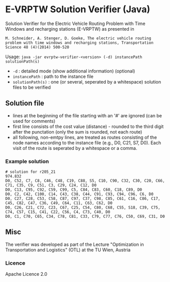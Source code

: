 # E-VRPTW Solution Verifier (Java)
Solution Verifier for the Electric Vehicle Routing Problem with Time Windows and recharging stations (E-VRPTW)
as presented in

`M. Schneider, A. Stenger, D. Goeke, The electric vehicle routing problem with time windows and recharging stations, Transportation Science 48 (4)(2014) 500-520`


Usage: `java -jar evrptw-verifier-<version> (-d) instancePath solutionPath(s)`
* `-d`              : detailed mode (show additional information) (optional)
* `instancePath`    : path to the instance file
* `solutionPath(s)` : one (or several, seperated by a whitespace) solution files to be verified

## Solution file
* lines at the beginning of the file starting with an '#' are ignored (can be used for comments)
* first line consists of the cost value (distance) - rounded to the third digit after the punctation (only the sum is rounded, not each route)
* all following, non-emtpy lines, are treated as routes consisting of the node names according to the instance file (e.g., D0, C21, S7, D0). Each visit of the route is seperated by a whitespace or a comma.

### Example solution
```
# solution for r205_21
974.832
D0, C52, C7, C8, C46, C48, C19, C88, S5, C10, C90, C32, C30, C20, C66, C71, C35, C9, C51, C3, C29, C24, C12, D0
D0, C13, C95, C92, C59, C99, C5, C84, C83, C60, C18, C89, D0
D0, C2, C42, C100, C14, C43, C38, C44, C91, C93, C94, C96, C6, D0
D0, C27, C28, C53, C58, C87, C97, C37, C98, C85, C61, C16, C86, C17, C45, C82, C47, C36, C49, C64, C11, C63, C62, D0
D0, C26, C21, C72, C23, C67, C25, C54, C80, C68, C55, S18, C39, C75, C74, C57, C15, C41, C22, C56, C4, C73, C40, D0
D0, C1, C70, C65, C34, C78, C81, C33, C79, C77, C76, C50, C69, C31, D0
```

## Misc
The verifier was developed as part of the Lecture "Optimization in Transportation and Logistics" (OTL) at the TU Wien, Austria

### Licence
Apache Licence 2.0
